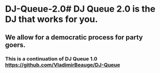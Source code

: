 # DJ-Queue-2.0# DJ Queue 2.0 is the DJ that works for you. 

## We allow for a democratic process for party goers. 

### This is a continuation of DJ Queue 1.0 https://github.com/VladimirBeauge/DJ-Queue
